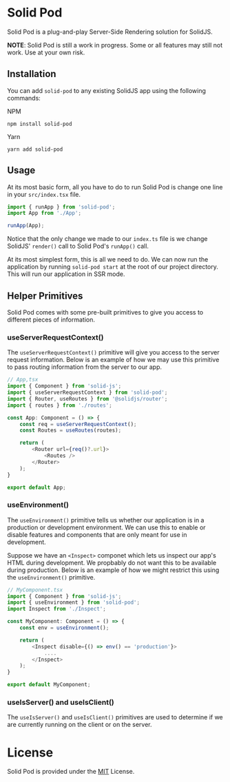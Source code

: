 # Solid Pod
Solid Pod is a plug-and-play Server-Side Rendering solution for SolidJS.

**NOTE**: Solid Pod is still a work in progress. Some or all features may still not work. Use at your own risk.

## Installation
You can add `solid-pod` to any existing SolidJS app using the following commands:

NPM
```
npm install solid-pod
```

Yarn
```
yarn add solid-pod
```

## Usage
At its most basic form, all you have to do to run Solid Pod is change one line in your `src/index.tsx` file.

```ts
import { runApp } from 'solid-pod';
import App from './App';

runApp(App);
```
Notice that the only change we made to our `index.ts` file is we change SolidJS' `render()` call to Solid Pod's `runApp()` call.

At its most simplest form, this is all we need to do. We can now run the application by running `solid-pod start` at the root of our project directory. This will run our application in SSR mode.

## Helper Primitives
Solid Pod comes with some pre-built primitives to give you access to different pieces of information.

### useServerRequestContext()
The `useServerRequestContext()` primitive will give you access to the server request information. Below is an example of how we may use this primitive to pass routing information from the server to our app.
```ts
// App,tsx
import { Component } from 'solid-js';
import { useServerRequestContext } from 'solid-pod';
import { Router, useRoutes } from '@solidjs/router';
import { routes } from './routes';

const App: Component = () => {
    const req = useServerRequestContext();
    const Routes = useRoutes(routes);

    return (
        <Router url={req()?.url}>
            <Routes />
        </Router>
    );
}

export default App;
```

### useEnvironment()
The `useEnvironment()` primitive tells us whether our application is in a production or development environment. We can use this to enable or disable features and components that are only meant for use in development. 

Suppose we have an `<Inspect>` componet which lets us inspect our app's HTML during development. We propbably do not want this to be available during production. Below is an example of how we might restrict this using the `useEnvironment()` primitive.
```ts
// MyComponent.tsx
import { Component } from 'solid-js';
import { useEnvironment } from 'solid-pod';
import Inspect from './Inspect';

const MyComponent: Component = () => {
    const env = useEnvironment();

    return (
        <Inspect disable={() => env() == 'production'}>
            ....
        </Inspect>
    );
}

export default MyComponent;
```

### useIsServer() and useIsClient()
The `useIsServer()` and `useIsClient()` primitives are used to determine if we are currently running on the client or on the server.

# License
Solid Pod is provided under the [MIT](./LICENSE) License.